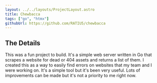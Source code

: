 ```yaml
---
layout: ../../layouts/ProjectLayout.astro
title: Chewbacca
tags: ["go", "htmx"]
githubUrl: https://github.com/RATIU5/chewbacca
---
```


## The Details

This was a fun project to build. It's a simple web server written in Go that scrapes a website for dead or 404 assets and returns a list of them. I created this as a way to easily find errors on websites that my team and I were working on. It's a simple tool but it's been very useful. Lots of improvements can be made but it's not a priority to me right now.
